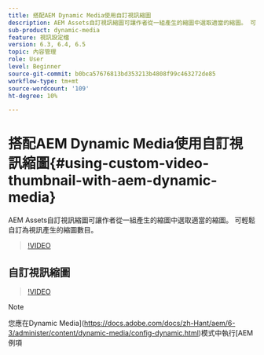 ```yaml
---
title: 搭配AEM Dynamic Media使用自訂視訊縮圖
description: AEM Assets自訂視訊縮圖可讓作者從一組產生的縮圖中選取適當的縮圖。 可輕鬆自訂為視訊產生的縮圖數目。
sub-product: dynamic-media
feature: 視訊設定檔
version: 6.3, 6.4, 6.5
topic: 內容管理
role: User
level: Beginner
source-git-commit: b0bca57676813bd353213b4808f99c463272de85
workflow-type: tm+mt
source-wordcount: '109'
ht-degree: 10%

---
```



# 搭配AEM Dynamic Media使用自訂視訊縮圖{#using-custom-video-thumbnail-with-aem-dynamic-media}

AEM Assets自訂視訊縮圖可讓作者從一組產生的縮圖中選取適當的縮圖。 可輕鬆自訂為視訊產生的縮圖數目。

>[!VIDEO](https://video.tv.adobe.com/v/16467/?quality=9&learn=on)

## 自訂視訊縮圖

>[!VIDEO](https://video.tv.adobe.com/v/18867/)

>[!NOTE]
>
>您應在Dynamic Media](https://docs.adobe.com/docs/zh-Hant/aem/6-3/administer/content/dynamic-media/config-dynamic.html)模式中執行[AEM例項